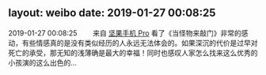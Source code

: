 layout: weibo
date: 2019-01-27 00:08:25
---
<meta name="referrer" content="no-referrer" />

2019-01-27 00:08:25  &nbsp;&nbsp;&nbsp;&nbsp;&nbsp;&nbsp; 来自 <a href="http://app.weibo.com/t/feed/Z4AgP" rel="nofollow">坚果手机 Pro</a>
看了《当怪物来敲门》非常的感动，有些情感真的是没有类似经历的人永远无法体会的。如果深沉的代价是过早对死亡的承受，那无知的浅薄确是最大的幸福！同时也感叹人家怎么找来这么优秀的小孩演的这么出色的… ​​​
